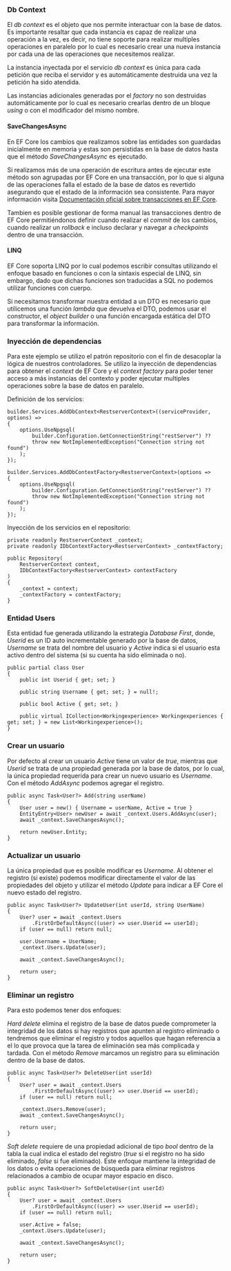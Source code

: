 ### Db Context

El *db context* es el objeto que nos permite interactuar con la base de datos. Es importante resaltar que cada instancia es capaz de realizar una operación a la vez, es decir, no tiene soporte para realizar multiples operaciones en paralelo por lo cual es necesario crear una nueva instancia por cada una de las operaciones que necesitemos realizar.

La instancia inyectada por el servicio *db context* es única para cada petición que reciba el servidor y es automáticamente destruida una vez la petición ha sido atendida.

Las instancias adicionales generadas por el *factory* no son destruidas automáticamente por lo cual es necesario crearlas dentro de un bloque *using* o con el modificador del mismo nombre.
#### SaveChangesAsync

En EF Core los cambios que realizamos sobre las entidades son guardadas inicialmente en memoria y estas son persistidas en la base de datos hasta que el método *SaveChangesAsync* es ejecutado.

Si realizamos más de una operación de escritura antes de ejecutar este método son agrupadas por EF Core en una transacción, por lo que si alguna de las operaciones falla el estado de la base de datos es revertido asegurando que el estado de la información sea consistente. Para mayor información visita [Documentación oficial sobre transacciones en EF Core](https://learn.microsoft.com/en-us/ef/core/saving/transactions).

Tambien es posible gestionar de forma manual las transacciones dentro de EF Core permitiéndonos definir cuando realizar el *commit* de los cambios, cuando realizar un *rollback* e incluso declarar y navegar a *checkpoints* dentro de una transacción.
#### LINQ

EF Core soporta LINQ por lo cual podemos escribir consultas utilizando el enfoque basado en funciones o con la sintaxis especial de LINQ, sin embargo, dado que dichas funciones son traducidas a SQL no podemos utilizar funciones con cuerpo.

Si necesitamos transformar nuestra entidad a un DTO es necesario que utilicemos una función *lambda* que devuelva el DTO, podemos usar el constructor, el *object builder* o una función encargada estática del DTO para transformar la información.
### Inyección de dependencias

Para este ejemplo se utilizo el patrón repositorio con el fin de desacoplar la lógica de nuestros controladores. Se utilizo la inyección de dependencias para obtener el *context* de EF Core y el *context factory* para poder tener acceso a más instancias del contexto y poder ejecutar multiples operaciones sobre la base de datos en paralelo.

Definición de los servicios:

```
builder.Services.AddDbContext<RestserverContext>((serviceProvider, options) =>
{
    options.UseNpgsql(
        builder.Configuration.GetConnectionString("restServer") ??
        throw new NotImplementedException("Connection string not found")
    );
});

builder.Services.AddDbContextFactory<RestserverContext>(options =>
{
    options.UseNpgsql(
        builder.Configuration.GetConnectionString("restServer") ??
        throw new NotImplementedException("Connection string not found")
    );
});
```

Inyección de los servicios en el repositorio:

```
private readonly RestserverContext _context;
private readonly IDbContextFactory<RestserverContext> _contextFactory;

public Repository(
	RestserverContext context, 
	IDbContextFactory<RestserverContext> contextFactory
)
{
	_context = context;
	_contextFactory = contextFactory;
}
```
### Entidad Users

Esta entidad fue generada utilizando la estrategia *Database First*, donde, *Userid* es un ID auto incrementable generado por la base de datos, *Username* se trata del nombre del usuario y *Active* indica si el usuario esta activo dentro del sistema (si su cuenta ha sido eliminada o no).

```
public partial class User
{
    public int Userid { get; set; }

    public string Username { get; set; } = null!;

    public bool Active { get; set; }

    public virtual ICollection<Workingexperience> Workingexperiences { get; set; } = new List<Workingexperience>();
}
```
### Crear un usuario

Por defecto al crear un usuario *Active* tiene un valor de *true*, mientras que *Userid* se trata de una propiedad generada por la base de datos, por lo cual, la única propiedad requerida para crear un nuevo usuario es *Username*. Con el método *AddAsync* podemos agregar el registro.

```
public async Task<User?> Add(string userName)
{
	User user = new() { Username = userName, Active = true }
    EntityEntry<User> newUser = await _context.Users.AddAsync(user);
    await _context.SaveChangesAsync();

    return newUser.Entity;
}
```
### Actualizar un usuario

La única propiedad que es posible modificar es *Username*. Al obtener el registro (si existe) podemos  modificar directamente el valor de las propiedades del objeto y utilizar el método *Update* para indicar a EF Core el nuevo estado del registro.

```
public async Task<User?> UpdateUser(int userId, string UserName)
{
    User? user = await _context.Users
	    .FirstOrDefaultAsync((user) => user.Userid == userId);
    if (user == null) return null;

    user.Username = UserName;
    _context.Users.Update(user);

    await _context.SaveChangesAsync();

    return user;
}
```
### Eliminar un registro

Para esto podemos tener dos enfoques:

*Hard delete* elimina el registro de la base de datos puede comprometer la integridad de los datos si hay registros que apunten al registro eliminado o tendremos que eliminar el registro y todos aquellos que hagan referencia a el lo que provoca que la tarea de eliminación sea más complicada y tardada. Con el método *Remove* marcamos un registro para su eliminación dentro de la base de datos.

```
public async Task<User?> DeleteUser(int userId)
{
    User? user = await _context.Users
	    .FirstOrDefaultAsync((user) => user.Userid == userId);
    if (user == null) return null;

    _context.Users.Remove(user);
    await _context.SaveChangesAsync();

    return user;
}
```

*Soft delete* requiere de una propiedad adicional de tipo *bool* dentro de la tabla la cual indica el estado del registro (*true* si el registro no ha sido eliminado, *false* si fue eliminado). Este enfoque mantiene la integridad de los datos o evita operaciones de búsqueda para eliminar registros relacionados a cambio de ocupar mayor espacio en disco.

```
public async Task<User?> SoftDeleteUser(int userId)
{
    User? user = await _context.Users
	    .FirstOrDefaultAsync((user) => user.Userid == userId);
    if (user == null) return null;

    user.Active = false;
    _context.Users.Update(user);

    await _context.SaveChangesAsync();

    return user;
}
```
